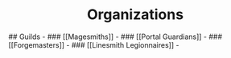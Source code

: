 <h1><center>Organizations</h1></center>
## Guilds
- ### [[Magesmiths]]
- ### [[Portal Guardians]]
- ### [[Forgemasters]]
- ### [[Linesmith Legionnaires]]
- 